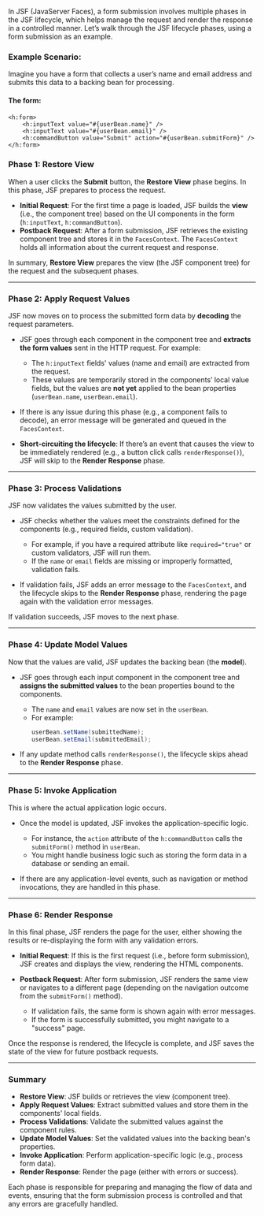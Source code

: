 In JSF (JavaServer Faces), a form submission involves multiple phases in the JSF lifecycle, which helps manage the request and render the response in a controlled manner. Let’s walk through the JSF lifecycle phases, using a form submission as an example.

### Example Scenario:

Imagine you have a form that collects a user’s name and email address and submits this data to a backing bean for processing.

#### The form:
```xhtml
<h:form>
    <h:inputText value="#{userBean.name}" />
    <h:inputText value="#{userBean.email}" />
    <h:commandButton value="Submit" action="#{userBean.submitForm}" />
</h:form>
```

### Phase 1: Restore View

When a user clicks the **Submit** button, the **Restore View** phase begins. In this phase, JSF prepares to process the request.

- **Initial Request**: For the first time a page is loaded, JSF builds the **view** (i.e., the component tree) based on the UI components in the form (`h:inputText`, `h:commandButton`).
- **Postback Request**: After a form submission, JSF retrieves the existing component tree and stores it in the `FacesContext`. The `FacesContext` holds all information about the current request and response.

In summary, **Restore View** prepares the view (the JSF component tree) for the request and the subsequent phases.

---

### Phase 2: Apply Request Values

JSF now moves on to process the submitted form data by **decoding** the request parameters.

- JSF goes through each component in the component tree and **extracts the form values** sent in the HTTP request. For example:
    - The `h:inputText` fields' values (name and email) are extracted from the request.
    - These values are temporarily stored in the components’ local value fields, but the values are **not yet** applied to the bean properties (`userBean.name`, `userBean.email`).

- If there is any issue during this phase (e.g., a component fails to decode), an error message will be generated and queued in the `FacesContext`.

- **Short-circuiting the lifecycle**: If there’s an event that causes the view to be immediately rendered (e.g., a button click calls `renderResponse()`), JSF will skip to the **Render Response** phase.

---

### Phase 3: Process Validations

JSF now validates the values submitted by the user.

- JSF checks whether the values meet the constraints defined for the components (e.g., required fields, custom validation).
    - For example, if you have a required attribute like `required="true"` or custom validators, JSF will run them.
    - If the `name` or `email` fields are missing or improperly formatted, validation fails.

- If validation fails, JSF adds an error message to the `FacesContext`, and the lifecycle skips to the **Render Response** phase, rendering the page again with the validation error messages.

If validation succeeds, JSF moves to the next phase.

---

### Phase 4: Update Model Values

Now that the values are valid, JSF updates the backing bean (the **model**).

- JSF goes through each input component in the component tree and **assigns the submitted values** to the bean properties bound to the components.
    - The `name` and `email` values are now set in the `userBean`.
    - For example:
      ```java
      userBean.setName(submittedName);
      userBean.setEmail(submittedEmail);
      ```

- If any update method calls `renderResponse()`, the lifecycle skips ahead to the **Render Response** phase.

---

### Phase 5: Invoke Application

This is where the actual application logic occurs.

- Once the model is updated, JSF invokes the application-specific logic.
    - For instance, the `action` attribute of the `h:commandButton` calls the `submitForm()` method in `userBean`.
    - You might handle business logic such as storing the form data in a database or sending an email.
    
- If there are any application-level events, such as navigation or method invocations, they are handled in this phase.

---

### Phase 6: Render Response

In this final phase, JSF renders the page for the user, either showing the results or re-displaying the form with any validation errors.

- **Initial Request**: If this is the first request (i.e., before form submission), JSF creates and displays the view, rendering the HTML components.
- **Postback Request**: After form submission, JSF renders the same view or navigates to a different page (depending on the navigation outcome from the `submitForm()` method).

    - If validation fails, the same form is shown again with error messages.
    - If the form is successfully submitted, you might navigate to a "success" page.

Once the response is rendered, the lifecycle is complete, and JSF saves the state of the view for future postback requests.

---

### Summary

- **Restore View**: JSF builds or retrieves the view (component tree).
- **Apply Request Values**: Extract submitted values and store them in the components' local fields.
- **Process Validations**: Validate the submitted values against the component rules.
- **Update Model Values**: Set the validated values into the backing bean's properties.
- **Invoke Application**: Perform application-specific logic (e.g., process form data).
- **Render Response**: Render the page (either with errors or success).

Each phase is responsible for preparing and managing the flow of data and events, ensuring that the form submission process is controlled and that any errors are gracefully handled.
